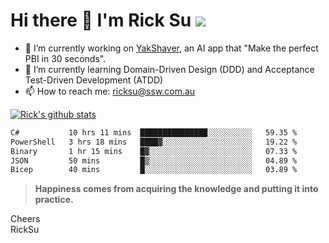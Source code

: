 # Hi there 👋 I'm Rick Su ![](https://komarev.com/ghpvc/?username=ricksu978)
<!--
**ricksu978/ricksu978** is a ✨ _special_ ✨ repository because its `README.md` (this file) appears on your GitHub profile.

Here are some ideas to get you started:
-->
- 🔭 I’m currently working on [YakShaver](https://yakshaver.ai/), an AI app that "Make the perfect PBI in 30 seconds".
- 🌱 I’m currently learning Domain-Driven Design (DDD) and Acceptance Test-Driven Development (ATDD)
- 📫 How to reach me: ricksu@ssw.com.au
<!--
- 👯 I’m looking to collaborate on ...
- 🤔 I’m looking for help with ...
- 💬 Ask me about ...
-->
<!--
- 😄 Pronouns: ...
- ⚡ Fun fact: ...
-->
[![Rick's github stats](https://github-readme-stats.vercel.app/api?username=ricksu978&theme=dark)](https://github.com/ricksu978/ricksu978)

<!--START_SECTION:waka-->

```txt
C#           10 hrs 11 mins  ███████████████░░░░░░░░░░   59.35 %
PowerShell   3 hrs 18 mins   ████▓░░░░░░░░░░░░░░░░░░░░   19.22 %
Binary       1 hr 15 mins    █▓░░░░░░░░░░░░░░░░░░░░░░░   07.33 %
JSON         50 mins         █▒░░░░░░░░░░░░░░░░░░░░░░░   04.89 %
Bicep        40 mins         █░░░░░░░░░░░░░░░░░░░░░░░░   03.89 %
```

<!--END_SECTION:waka-->

> **Happiness comes from acquiring the knowledge and putting it into practice.**

Cheers  
RickSu 
